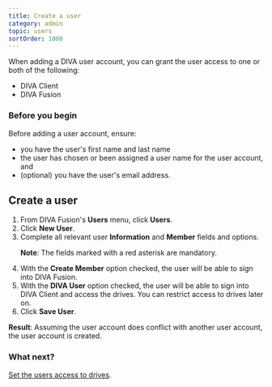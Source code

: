```yaml
---
title: Create a user
category: admin
topic: users
sortOrder: 1000
---
```


When adding a DIVA user account, you can grant the user access to one or both of the following:

  - DIVA Client
  - DIVA Fusion

### Before you begin

Before adding a user account, ensure:

  - you have the user's first name and last name
  - the user has chosen or been assigned a user name for the user account, and
  - (optional) you have the user's email address.

## Create a user

<ol>

  <li>From DIVA Fusion's <strong>Users</strong> menu, click <strong>Users</strong>.</li>

  <li>Click <strong>New User</strong>.</li>

  <li>
    Complete all relevant user <strong>Information</strong> and <strong>Member</strong> fields and options.
    <p class="note"><strong>Note</strong>: The fields marked with a red asterisk are mandatory.</p>
  </li>

  <li>With the <strong>Create Member</strong> option checked, the user will be able to sign into DIVA Fusion.</li>

  <li>With the <strong>DIVA User</strong> option checked, the user will be able to sign into DIVA Client and access the drives. You can restrict access to drives later on.</li>

  <li>Click <strong>Save User</strong>.</li>

</ol>

<p class="tip tip--result">
  <strong>Result</strong>:
  Assuming the user account does conflict with another user account, the user account is created.
</p>

### What next?

[Set the users access to drives](/v2/articles/set-user-drive-access.html).
